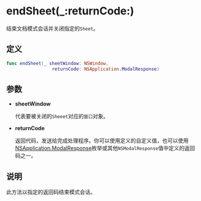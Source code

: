 # endSheet(_:returnCode:)

结束文档模式会话并关闭指定的`Sheet`。

## 定义

```swift
func endSheet(_ sheetWindow: NSWindow, 
                 returnCode: NSApplication.ModalResponse)
```

## 参数

* **sheetWindow**

    代表要被关闭的`Sheeet`对应的`窗口`对象。

* **returnCode**

    返回代码，发送给完成处理程序。你可以使用定义的自定义值，也可以使用[NSApplication.ModalResponse]()枚举或其他`NSModalResponse`值中定义的返回码之一。

## 说明

此方法以指定的返回码结束模式会话。